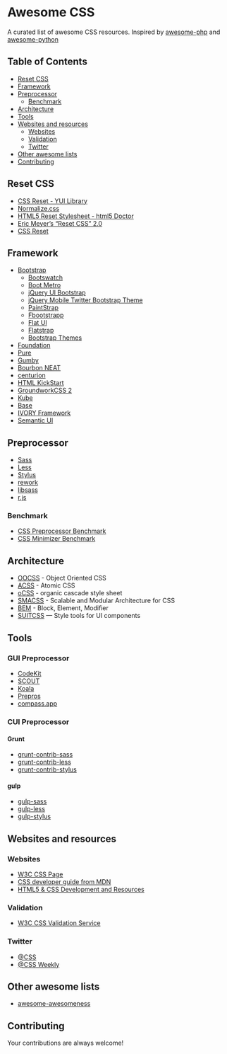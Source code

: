 Awesome CSS
===========

A curated list of awesome CSS resources. Inspired by [awesome-php](https://github.com/ziadoz/awesome-php) and [awesome-python](https://github.com/vinta/awesome-python)

## Table of Contents

- [Reset CSS](#reset-css)
- [Framework](#framework)
- [Preprocessor](#preprocessor)
	- [Benchmark](#benchmark)
- [Architecture](#architecture)
- [Tools](#tools)
- [Websites and resources](#websites-and-resources)
	- [Websites](#website)
	- [Validation](#validation)
	- [Twitter](#twitter)
- [Other awesome lists](#other-awesome-lists)
- [Contributing](#contributing)

## Reset CSS

* [CSS Reset - YUI Library](http://yuilibrary.com/yui/docs/cssreset/)
* [Normalize.css](http://necolas.github.io/normalize.css/)
* [HTML5 Reset Stylesheet - html5 Doctor](http://html5doctor.com/html-5-reset-stylesheet/)
* [Eric Meyer’s “Reset CSS” 2.0](http://meyerweb.com/eric/tools/css/reset/)
* [CSS Reset](http://www.cssreset.com/)

## Framework

* [Bootstrap](http://getbootstrap.com/)
	* [Bootswatch](http://bootswatch.com/)
	* [Boot Metro](http://aozora.github.io/bootmetro/)
	* [jQuery UI Bootstrap](http://jquery-ui-bootstrap.github.io/jquery-ui-bootstrap/)
	* [jQuery Mobile Twitter Bootstrap Theme](http://andymatthews.net/code/jQuery-Mobile-Bootstrap-Theme/)
	* [PaintStrap](http://paintstrap.com/)
	* [Fbootstrapp](http://ckrack.github.io/fbootstrapp/)
	* [Flat UI](http://designmodo.github.io/Flat-UI/)
	* [Flatstrap](http://www.flatstrap.org/)
	* [Bootstrap Themes](http://www.portnine.com/bootstrap-themes)
* [Foundation](http://foundation.zurb.com/)
* [Pure](http://purecss.io/)
* [Gumby](http://gumbyframework.com/)
* [Bourbon NEAT](http://neat.bourbon.io/)
* [centurion](http://www.centurionframework.com/)
* [HTML KickStart](http://www.99lime.com/)
* [GroundworkCSS 2](http://groundworkcss.github.io/)
* [Kube](http://imperavi.com/kube/)
* [Base](http://matthewhartman.github.io/base/)
* [IVORY Framework](http://weice.in/ivory/)
* [Semantic UI](http://semantic-ui.com/)

## Preprocessor

* [Sass](http://sass-lang.com/)
* [Less](http://lesscss.org/)
* [Stylus](http://learnboost.github.io/stylus/)
* [rework](https://github.com/reworkcss/rework)
* [libsass](http://libsass.org/)
* [r.js](https://github.com/jrburke/r.js)

### Benchmark

* [CSS Preprocessor Benchmark](http://www.solitr.com/blog/2014/01/css-preprocessor-benchmark/)
* [CSS Minimizer Benchmark](https://github.com/eGavr/cmb)

## Architecture

* [OOCSS](http://github.com/stubbornella/oocss/wiki) - Object Oriented CSS
* [ACSS](https://www.lucidchart.com/techblog/2014/01/31/atomic-css-tool-set/) - Atomic CSS
* [oCSS](http://krasimir.github.io/organic-css/) - organic cascade style sheet
* [SMACSS](http://smacss.com/) - Scalable and Modular Architecture for CSS
* [BEM](http://bem.info/) - Block, Element, Modifier
* [SUITCSS](https://suitcss.github.io) — Style tools for UI components

## Tools

### GUI Preprocessor

* [CodeKit](https://incident57.com/codekit/)
* [SCOUT](http://mhs.github.io/scout-app/)
* [Koala](http://koala-app.com/)
* [Prepros](http://alphapixels.com/prepros/)
* [compass.app](http://compass.kkbox.com/)

### CUI Preprocessor

#### Grunt

* [grunt-contrib-sass](https://github.com/gruntjs/grunt-contrib-sass)
* [grunt-contrib-less](https://github.com/gruntjs/grunt-contrib-less)
* [grunt-contrib-stylus](https://github.com/gruntjs/grunt-contrib-stylus)

#### gulp

* [gulp-sass](https://github.com/dlmanning/gulp-sass)
* [gulp-less](https://www.npmjs.org/package/gulp-less/)
* [gulp-stylus](https://github.com/stevelacy/gulp-stylus)

## Websites and resources

### Websites

* [W3C CSS Page](http://www.w3.org/Style/CSS/)
* [CSS developer guide from MDN](https://developer.mozilla.org/en-US/docs/Web/Guide/CSS)
* [HTML5 & CSS Development and Resources](http://oreilly.com/css-html/)

### Validation

* [W3C CSS Validation Service](http://www.w3.org/Style/CSS/)

### Twitter

* [@CSS](https://twitter.com/css)
* [@CSS Weekly](https://twitter.com/CSSWeekly)

## Other awesome lists

* [awesome-awesomeness](https://github.com/bayandin/awesome-awesomeness)

## Contributing

Your contributions are always welcome!
